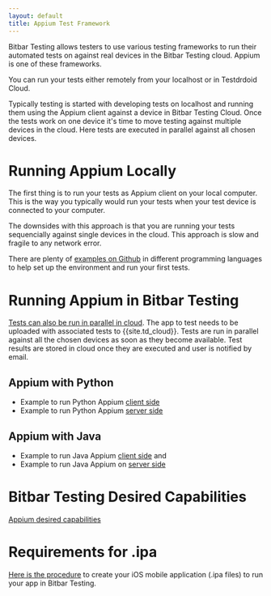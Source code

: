 ```yaml
---
layout: default
title: Appium Test Framework
---
```


Bitbar Testing allows testers to use various testing frameworks to
run their automated tests on against real devices in the Bitbar Testing
cloud. Appium is one of these frameworks.

You can run your tests either remotely from your localhost or in
Testdrdoid Cloud.

Typically testing is started with developing tests on localhost and
running them using the Appium client against a device in Bitbar Testing
Cloud. Once the tests work on one device it's time to move testing
against multiple devices in the cloud. Here tests are executed in
parallel against all chosen devices.

# Running Appium Locally

The first thing is to run your tests as Appium client on your local
computer. This is the way you typically would run your tests when your
test device is connected to your computer.

The downsides with this approach is that you are running your tests
sequencially against single devices in the cloud. This approach is
slow and fragile to any network error.

There are plenty of [examples on
Github](https://github.com/bitbar/testdroid-samples/tree/master/appium/sample-scripts)
in different programming languages to help set up the environment and
run your first tests.

# Running Appium in Bitbar Testing

[Tests can also be run in parallel in
cloud]({{site.github.url}}/appium/examples/moving-tests-to-cloud). The
app to test needs to be uploaded with associated tests to
{{site.td_cloud}}. Tests are run in parallel against all the chosen
devices as soon as they become available. Test results are stored in
cloud once they are executed and user is notified by email.

## Appium with Python

* Example to run Python Appium [client side]({{site.github.url}}/appium/examples/python-client-side-example/)
* Example to run Python Appium [server side]({{site.github.url}}/appium/examples/server-side-appium-in-tc-python/)


## Appium with Java

* Example to run Java Appium [client side]({{site.github.url}}/appium/examples/java-client-side-example/) and 
* Example to run Java Appium on [server side]({{site.github.url}}/appium/examples/server-side-appium-in-tc-java/)

# Bitbar Testing Desired Capabilities

[Appium desired capabilities](testdroid-desired-caps/)

# Requirements for .ipa

[Here is the procedure]({{site.github.url}}/how-tos/ipa-requirements) to create your iOS
mobile application (.ipa files) to run your app in Bitbar Testing.

